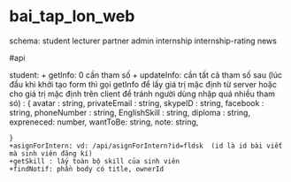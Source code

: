 # bai_tap_lon_web

schema:  student lecturer partner admin internship internship-rating news


#api

student: 
    + getInfo: 0 cần tham số
    + updateInfo: cần tất cả tham số  sau (lúc đầu khi khởi tạo form thì gọi getInfo để  lấy giá trị mặc định từ server hoặc cho giá trị mặc định trên client để tránh người dùng nhập quá nhiều tham só) : {
            avatar : string,
            privateEmail : string,
            skypeID : string,
            facebook : string,
            phoneNumber : string,
            EnglishSkill : string,
            diploma : string,
            expreneced: number,
            wantToBe: string,
            note: string,

    }
    +asignForIntern: vd: /api/asignForIntern?id=fldsk  (id là id bài viết mà sinh viên đăng kí)
    +getSkill : lấy toàn bộ skill của sinh viên
    +findNotif: phần body có title, ownerId